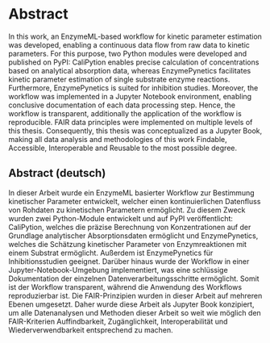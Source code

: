 # Abstract

In this work, an EnzymeML-based workflow for kinetic parameter estimation was developed, enabling a continuous data flow from raw data to kinetic parameters.
For this purpose, two Python modules were developed and published on PyPI: CaliPytion enables precise calculation of concentrations based on analytical absorption data, whereas EnzymePynetics facilitates kinetic parameter estimation of single substrate enzyme reactions. Furthermore, EnzymePynetics is suited for inhibition studies.
Moreover, the workflow was implemented in a Jupyter Notebook environment, enabling conclusive documentation of each data processing step. Hence, the workflow is transparent, additionally the application of the workflow is reproducible. FAIR data principles were implemented on multiple levels of this thesis. Consequently, this thesis was conceptualized as a Jupyter Book, making all data analysis and methodologies of this work Findable, Accessible, Interoperable and Reusable to the most possible degree.

## Abstract (deutsch)

In dieser Arbeit wurde ein EnzymeML basierter Workflow zur Bestimmung kinetischer Parameter entwickelt, welcher einen kontinuierlichen Datenfluss von Rohdaten zu kinetischen Parametern ermöglicht.
Zu diesem Zweck wurden zwei Python-Module entwickelt und auf PyPI veröffentlicht: CaliPytion, welches die präzise Berechnung von Konzentrationen auf der Grundlage analytischer Absorptionsdaten ermöglicht und EnzymePynetics, welches die Schätzung kinetischer Parameter von Enzymreaktionen mit einem Substrat ermöglicht. Außerdem ist EnzymePynetics für Inhibitionsstudien geeignet.
Darüber hinaus wurde der Workflow in einer Jupyter-Notebook-Umgebung implementiert, was eine schlüssige Dokumentation der einzelnen Datenverarbeitungsschritte ermöglicht. Somit ist der Workflow transparent, während die Anwendung des Workflows reproduzierbar ist. Die FAIR-Prinzipien wurden in dieser Arbeit auf mehreren Ebenen umgesetzt. Daher wurde diese Arbeit als Jupyter Book konzipiert, um alle Datenanalysen und Methoden dieser Arbeit so weit wie möglich den FAIR-Kriterien Auffindbarkeit, Zugänglichkeit, Interoperabilität und Wiederverwendbarkeit entsprechend zu machen.
